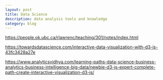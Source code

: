 ```yaml
---
layout: post
title: Data Science 
description: data analysis tools and knowledge 
category: blog
---
```


https://people.ok.ubc.ca/rlawrenc/teaching/301/notes/index.html

https://towardsdatascience.com/interactive-data-visualization-with-d3-js-43fc3428a27e

https://www.analyticsvidhya.com/learning-paths-data-science-business-analytics-business-intelligence-big-data/newbie-d3-js-expert-complete-path-create-interactive-visualization-d3-js/


[Shannonh]:    https://github.com/xhan-shannon "xhan-shannon"
